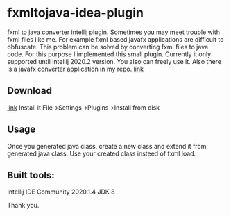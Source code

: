 # fxmltojava-idea-plugin
fxml to java converter intellij plugin.
Sometimes you may meet trouble with fxml files like me. For example fxml based javafx applications are difficult to obfuscate. 
This problem can be solved by converting fxml files to java code.
For this purpose I implemented this small plugin. Currently it only supported until intellij 2020.2 version.
You also can freely use it. Also there is a javafx converter application in my repo. [link](https://github.com/garawaa/fxml2javaconverter)
## Download
[link](https://raw.githubusercontent.com/garawaa/fxmltojava-idea-plugin/master/fxmltojava-idea-plugin.zip)
Install it File->Settings->Plugins->Install from disk
## Usage
Once you generated java class, create a new class and extend it from generated java class. Use your created class insteed of fxml load.

## Built tools:
Intellij IDE Community 2020.1.4
JDK 8

Thank you.
